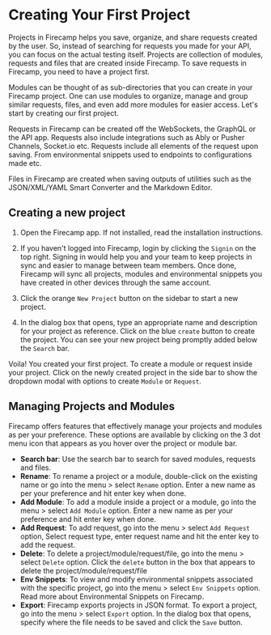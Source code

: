 # Creating Your First Project

Projects in Firecamp helps you save, organize, and share requests created by the user. So, instead of searching for requests you made for your API, you can focus on the actual testing itself. Projects are collection of modules, requests and files that are created inside Firecamp. To save requests in Firecamp, you need to have a project first.

Modules can be thought of as sub-directories that you can create in your Firecamp project. One can use modules to organize, manage and group similar requests, files, and even add more modules for easier access. Let's start by creating our first project.

Requests in Firecamp can be created off the WebSockets, the GraphQL or the API app. Requests also include integrations such as Ably or Pusher Channels, Socket.io etc. Requests include all elements of the request upon saving. From environmental snippets used to endpoints to configurations made etc.

Files in Firecamp are created when saving outputs of utilities such as the JSON/XML/YAML Smart Converter and the Markdown Editor.

## Creating a new project

1. Open the Firecamp app. If not installed, read the installation instructions.

2. If you haven't logged into Firecamp, login by clicking the `Signin` on the top right. Signing in would help you and your team to keep projects in sync and easier to manage between team members. Once done, Firecamp will sync all projects, modules and environmental snippets you have created in other devices through the same account.

3. Click the orange `New Project` button on the sidebar to start a new project.

4. In the dialog box that opens, type an appropriate name and description for your project as reference. Click on the blue `create` button to create the project. You can see your new project being promptly added below the `Search` bar.

Voila! You created your first project. To create a module or request inside your project. Click on the newly created project in the side bar to show the dropdown modal with options to create `Module` or `Request`.

## Managing Projects and Modules

Firecamp offers features that effectively manage your projects and modules as per your preference. These options are available by clicking on the 3 dot menu icon that appears as you hover over the project or module bar.

- **Search bar**: Use the search bar to search for saved modules, requests and files.
- **Rename**: To rename a project or a module, double-click on the existing name or go into the menu > select `Rename` option. Enter a new name as per your preference and hit enter key when done.
- **Add Module**: To add a module inside a project or a module, go into the menu > select `Add Module` option. Enter a new name as per your preference and hit enter key when done.
- **Add Request**: To add request, go into the menu > select `Add Request` option, Select request type, enter request name and hit the enter key to add the request.
- **Delete**: To delete a project/module/request/file, go into the menu > select `Delete` option. Click the `delete` button in the box that appears to delete the project/module/request/file
- **Env Snippets**: To view and modify environmental snippets associated with the specific project, go into the menu > select `Env Snippets` option. Read more about Environmental Snippets on Firecamp.
- **Export**: Firecamp exports projects in JSON format. To export a project, go into the menu > select `Export` option. In the dialog box that opens, specify where the file needs to be saved and click the `Save` button.
